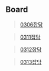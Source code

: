 ## Board

> [0306잡담](2020-03-06-board.md)

> [0311잡담](2020-03-11-board.md)

> [0312잡담](2020-03-12-board.md)

> [0313잡담](2020-03-13-board.md)
